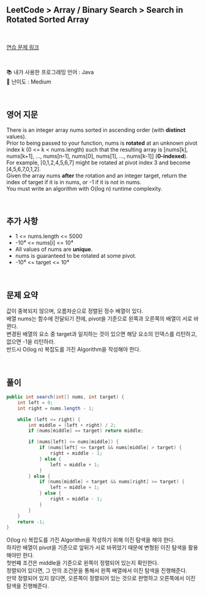 ## **LeetCode > Array / Binary Search > Search in Rotated Sorted Array**

</br>

[연습 문제 링크](https://leetcode.com/problems/search-in-rotated-sorted-array/)

</br>

:books: 내가 사용한 프로그래밍 언어 : Java  
:roller_coaster: 난이도 : Medium

</br>

## 영어 지문

There is an integer array nums sorted in ascending order (with **distinct** values).  
Prior to being passed to your function, nums is **rotated** at an unknown pivot index k (0 <= k < nums.length) such that the resulting array is [nums[k], nums[k+1], ..., nums[n-1], nums[0], nums[1], ..., nums[k-1]] (**0-indexed**).  
For example, [0,1,2,4,5,6,7] might be rotated at pivot index 3 and become [4,5,6,7,0,1,2].  
Given the array nums **after** the rotation and an integer target, return the index of target if it is in nums, or -1 if it is not in nums.  
You must write an algorithm with O(log n) runtime complexity.

</br>

## 추가 사항

- 1 <= nums.length <= 5000
- -10⁴ <= nums[i] <= 10⁴
- All values of nums are **unique**.
- nums is guaranteed to be rotated at some pivot.
- -10⁴ <= target <= 10⁴

</br>

## 문제 요약

값이 중복되지 않으며, 오름차순으로 정렬된 정수 배열이 있다.  
배열 nums는 함수에 전달되기 전에, pivot을 기준으로 왼쪽과 오른쪽의 배열이 서로 바뀐다.  
변경된 배열의 요소 중 target과 일치하는 것이 있으면 해당 요소의 인덱스를 리턴하고, 없으면 -1을 리턴하라.  
반드시 O(log n) 복잡도를 가진 Algorithm을 작성해야 한다.

</br>

## 풀이

```java
public int search(int[] nums, int target) {
    int left = 0;
    int right = nums.length - 1;

    while (left <= right) {
        int middle = (left + right) / 2;
        if (nums[middle] == target) return middle;

        if (nums[left] <= nums[middle]) {
            if (nums[left] <= target && nums[middle] > target) {
                right = middle - 1;
            } else {
                left = middle + 1;
            }
        } else {
            if (nums[middle] < target && nums[right] >= target) {
                left = middle + 1;
            } else {
                right = middle - 1;
            }
        }
    }
    return -1;
}
```

O(log n) 복잡도를 가진 Algorithm을 작성하기 위해 이진 탐색을 해야 한다.  
하지만 배열이 pivot을 기준으로 앞뒤가 서로 바뀌었기 때문에 변형된 이진 탐색을 활용해야만 한다.  
첫번째 조건은 middle을 기준으로 왼쪽이 정렬되어 있는지 확인한다.  
정렬되어 있다면, 그 안의 조건문을 통해서 왼쪽 배열에서 이진 탐색을 진행해준다.  
만약 정렬되어 있지 않다면, 오른쪽이 정렬되어 있는 것으로 판명하고 오른쪽에서 이진 탐색을 진행해준다.
